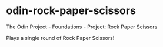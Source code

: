 # odin-rock-paper-scissors

The Odin Project - Foundations - Project: Rock Paper Scissors

Plays a single round of Rock Paper Scissors!
